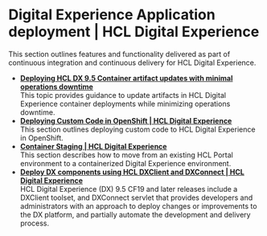 # Digital Experience Application deployment \| HCL Digital Experience

This section outlines features and functionality delivered as part of continuous integration and continuous delivery for HCL Digital Experience.

-   **[Deploying HCL DX 9.5 Container artifact updates with minimal operations downtime](../containerization/deploy_container_artifact_updates.md)**  
This topic provides guidance to update artifacts in HCL Digital Experience container deployments while minimizing operations downtime.
-   **[Deploying Custom Code in OpenShift \| HCL Digital Experience](../containerization/deploying_custom_code_openshift.md)**  
This section outlines deploying custom code to HCL Digital Experience in OpenShift.
-   **[Container Staging \| HCL Digital Experience](../containerization/container_staging.md)**  
This section describes how to move from an existing HCL Portal environment to a containerized Digital Experience environment.
-   **[Deploy DX components using HCL DXClient and DXConnect \| HCL Digital Experience](../containerization/deploy_dx_components_using_hcl_dx_client_and_dx_connect.md)**  
HCL Digital Experience \(DX\) 9.5 CF19 and later releases include a DXClient toolset, and DXConnect servlet that provides developers and administrators with an approach to deploy changes or improvements to the DX platform, and partially automate the development and delivery process.

